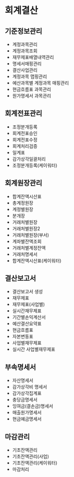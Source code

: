 # 회계결산

## 기준정보관리
- 계정과목관리
- 계정과목조회
- 재무제표배열내역관리
- 명세서매핑관리
- 결산사업관리
- 계정과목 맵핑관리
- 예산과목별 계정과목 매핑관리
- 현금흐름표 과목관리
- 원가명세서 과목관리

## 회계전표관리
- 조정분개등록
- 회계전표승인
- 회계전표수정
- 회계처리검증
- 일계표
- 감가상각일괄처리
- 조정분개등록(케이워터)

## 회계원장관리
- 합계잔액시산표
- 총계정원장
- 계정별원장
- 분개장
- 거래처별원장
- 거래처별원장2
- 거래처별원장(부서)
- 계좌별잔액조회
- 거래처별계정잔액
- 거래처명세서
- 합계잔액시산표(케이워터)

## 결산보고서
- 결산보고서 생성
- 재무제표
- 재무제표(사업별)
- 실시간재무제표
- 기간별손익계산서
- 예산결산요약표
- 현금흐름표
- 자본변동표
- 사업별재무제표
- 실시간 사업별재무제표

## 부속명세서
- 자산명세서
- 감가상각비 명세서
- 감가상각집계표
- 충당금명세서
- 잉여금(결손금)명세서
- 매출원가명세서
- 현금예금명세서

## 마감관리
- 기초잔액관리
- 기초잔액관리(사업)
- 기초잔액관리(케이워터)
- 마감처리 